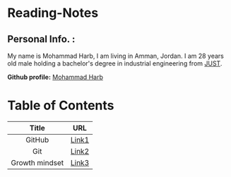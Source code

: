 # Reading-Notes

## Personal Info. :
My name is Mohammad Harb, I am living in Amman, Jordan. I am 28 years old male holding a bachelor's degree in industrial engineering from [JUST](https://www.just.edu.jo/Pages/Default.aspx). 

**Github profile:** [Mohammad Harb](https://github.com/mdharb)

# Table of Contents

| Title         | URL |
|:-------:        |:---------:|
| GitHub        | [Link1](read01.md)| 
| Git           | [Link2](read02.md)|
| Growth mindset| [Link3](Growth_mindset.md)|